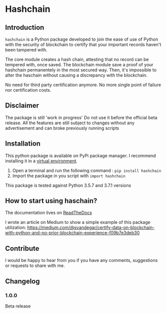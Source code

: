 # Hashchain  

## Introduction
`hashchain` is a Python package developed to join the ease of use of Python with the security of blockchain to certify that your important records haven't been tampered with. 

The core module creates a hash chain, attesting that no record can be tempered with, once saved. The blockchain module save a proof of your hashchain permanentely in the most secured way. Then, it's impossible to alter the haschain without causing a discrepancy with the blockchain.  

No need for third party certification anymore. No more single point of failure nor certification costs. 

## Disclaimer
The package is still 'work in progress' Do not use it before the official beta release. All the features are still subject to changes without any advertisement and can broke previously running scripts 


## Installation
This python package is available on PyPi package manager. I recommend installing it in a [virtual environment](https://virtualenv.pypa.io/en/latest/).  
1. Open a terminal and run the following command : `pip install hashchain`
2. Import the package in you script with `import hashchain`

This package is tested against Python 3.5.7 and 3.7.1 versions

## How to start using haschain? 
The documentation lives on [ReadTheDocs](https://hashchain.readthedocs.io/en/latest/)

I wrote an article on Medium to show a simple example of this package utilization: https://medium.com/@svandegar/certify-data-on-blockchain-with-python-and-no-prior-blockchain-experience-f09b7e3deb30


## Contribute
I would be happy to hear from you if you have any comments, suggestions or requests to share with me. 

## Changelog
### 1.0.0
Beta release
